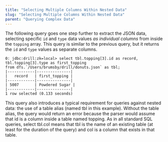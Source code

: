 ```yaml
---
title: "Selecting Multiple Columns Within Nested Data"
slug: "Selecting Multiple Columns Within Nested Data"
parent: "Querying Complex Data"
---
```

The following query goes one step further to extract the JSON data, selecting
specific `id` and `type` data values _as individual columns_ from inside the
`topping` array. This query is similar to the previous query, but it returns
the `id` and `type` values as separate columns.

    0: jdbc:drill:zk=local> select tbl.topping[3].id as record, tbl.topping[3].type as first_topping
    from dfs.`/Users/brumsby/drill/donuts.json` as tbl;
    |------------|---------------|
    |   record   | first_topping |
    |------------|---------------|
    | 5007       | Powdered Sugar |
    |------------|---------------|
    1 row selected (0.133 seconds)

This query also introduces a typical requirement for queries against nested
data: the use of a table alias (named tbl in this example). Without the table
alias, the query would return an error because the parser would assume that id
is a column inside a table named topping. As in all standard SQL queries,
select tbl.col means that tbl is the name of an existing table (at least for
the duration of the query) and col is a column that exists in that table.
